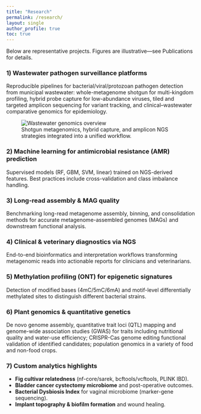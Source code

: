 ```yaml
---
title: "Research"
permalink: /research/
layout: single
author_profile: true
toc: true
---
```


Below are representative projects. Figures are illustrative—see Publications for details.

### 1) Wastewater pathogen surveillance platforms
Reproducible pipelines for bacterial/viral/protozoan pathogen detection from municipal wastewater: whole-metagenome shotgun for multi-kingdom profiling, hybrid probe capture for low-abundance viruses, tiled and targeted amplicon sequencing for variant tracking, and clinical–wastewater comparative genomics for epidemiology.
<figure class="figure">
  <img src="/assets/img/research/wastewater.png" alt="Wastewater genomics overview">
  <figcaption>Shotgun metagenomics, hybrid capture, and amplicon NGS strategies integrated into a unified workflow.</figcaption>
</figure>

### 2) Machine learning for antimicrobial resistance (AMR) prediction
Supervised models (RF, GBM, SVM, linear) trained on NGS-derived features. Best practices include cross-validation and class imbalance handling.

### 3) Long-read assembly & MAG quality
Benchmarking long-read metagenome assembly, binning, and consolidation methods for accurate metagenome-assembled genomes (MAGs) and downstream functional analysis.

### 4) Clinical & veterinary diagnostics via NGS
End-to-end bioinformatics and interpretation workflows transforming metagenomic reads into actionable reports for clinicians and veterinarians.

### 5) Methylation profiling (ONT) for epigenetic signatures
Detection of modified bases (4mC/5mC/6mA) and motif-level differentially methylated sites to distinguish different bacterial strains.

### 6) Plant genomics & quantitative genetics
De novo genome assembly, quantitative trait loci (QTL) mapping and genome-wide association studies (GWAS) for traits including nutritional quality and water-use efficiency; CRISPR-Cas genome editing functional validation of identified candidates; population genomics in a variety of food and non-food crops.

### 7) Custom analytics highlights
- **Fig cultivar relatedness** (nf-core/sarek, bcftools/vcftools, PLINK IBD).  
- **Bladder cancer cystectomy microbiome** and post-operative outcomes.  
- **Bacterial Dysbiosis Index** for vaginal microbiome (marker-gene sequencing).  
- **Implant topography & biofilm formation** and wound healing.
